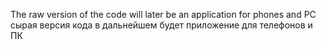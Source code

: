 The raw version of the code will later be an application for phones and PC
сырая версия кода в дальнейшем будет приложение для телефонов и ПК
